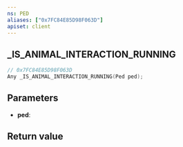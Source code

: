 ```yaml
---
ns: PED
aliases: ["0x7FC84E85D98F063D"]
apiset: client
---
```

## _IS_ANIMAL_INTERACTION_RUNNING

```c
// 0x7FC84E85D98F063D
Any _IS_ANIMAL_INTERACTION_RUNNING(Ped ped);
```


## Parameters
* **ped**:

## Return value

